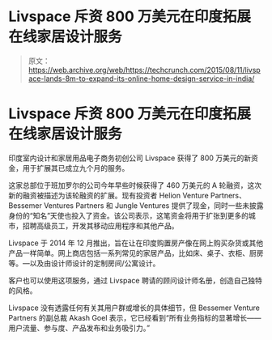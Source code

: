 # Livspace 斥资 800 万美元在印度拓展在线家居设计服务 

> 原文：<https://web.archive.org/web/https://techcrunch.com/2015/08/11/livspace-lands-8m-to-expand-its-online-home-design-service-in-india/>

# Livspace 斥资 800 万美元在印度拓展在线家居设计服务

印度室内设计和家居用品电子商务初创公司 Livspace 获得了 800 万美元的新资金，用于扩展其已成立九个月的服务。

这家总部位于班加罗尔的公司今年早些时候获得了 460 万美元的 A 轮融资，这次新的融资被描述为该轮融资的扩展。现有投资者 Helion Venture Partners、Bessemer Ventures Partners 和 Jungle Ventures 提供了现金，同时一些未披露身份的“知名”天使也投入了资金。该公司表示，这笔资金将用于扩张到更多的城市，招聘高级员工，开发其移动应用程序和其他产品。

Livspace 于 2014 年 12 月推出，旨在让在印度购置房产像在网上购买杂货或其他产品一样简单。网上商店包括一系列常见的家居产品，比如床、桌子、衣柜、厨房等。—以及由设计师设计的定制房间/公寓设计。

客户也可以使用这项服务，通过 Livspace 聘请的顾问设计师名册，创造自己独特的风格。

Livspace 没有透露任何有关其用户群或增长的具体细节，但 Bessemer Venture Partners 的副总裁 Akash Goel 表示，它已经看到“所有业务指标的显著增长——用户流量、参与度、产品发布和业务吸引力。”